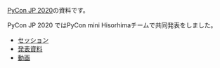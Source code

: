 [PyCon JP 2020](https://pycon.jp/2020/)の資料です。

PyCon JP 2020 ではPyCon mini Hisorhimaチームで共同発表をしました。

* [セッション](https://pycon.jp/2020/timetable/?id=203938)
* [発表資料](https://docs.google.com/presentation/d/1yJHBZkAM46kJYUz-XkVxMwd7YqGvwAEr574EqDfBe2g/edit#slide=id.p)
* [動画](https://www.youtube.com/watch?v=7HCJD4oxfuo&feature=youtu.be)

